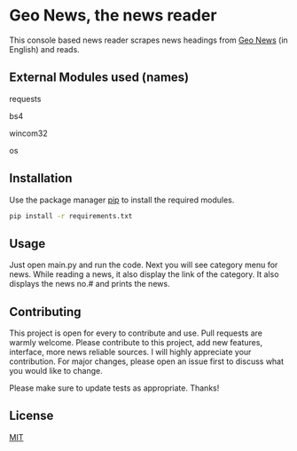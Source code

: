 # Geo News, the news reader
This console based news reader scrapes news headings from [Geo News](https://www.geo.tv/) (in English) and reads.

## External Modules used (names)
requests

bs4

wincom32

os



## Installation

Use the package manager [pip](https://pip.pypa.io/en/stable/) to install the required modules.

```bash
pip install -r requirements.txt
```

## Usage
Just open main.py and run the code. Next you will see category menu for news.
While reading a news, it also display the link of the category. It also displays the news no.# and prints the news.


## Contributing
This project is open for every to contribute and use. Pull requests are warmly welcome. Please contribute to this project, add new features, interface, more news reliable sources. I will highly appreciate your contribution. For major changes, please open an issue first to discuss what you would like to change. 

Please make sure to update tests as appropriate.
Thanks!

## License
[MIT](https://choosealicense.com/licenses/mit/)